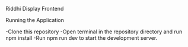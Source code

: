 Riddhi Display Frontend

Running the Application

-Clone this repository
-Open terminal in the repository directory and run npm install
-Run npm run dev to start the development server.
